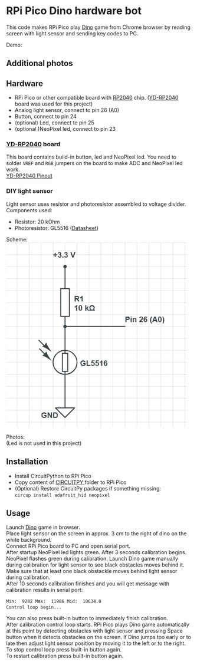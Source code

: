 # RPi Pico Dino hardware bot

This code makes RPi Pico play [Dino](https://chrome-dino-game.github.io/) game from Chrome browser by reading screen with light sensor and sending key codes to PC.  

Demo:  


## Additional photos



## Hardware

- RPi Pico or other compatible board with [RP2040](https://www.raspberrypi.com/products/rp2040/) chip. ([YD-RP2040](https://github.com/initdc/YD-RP2040/blob/master/YD-2040-PIN.png) board was used for this project)  
- Analog light sensor, connect to pin 26 (A0)  
- Button, connect to pin 24  
- (optional) Led, connect to pin 25   
- (optional )NeoPixel led, connect to pin 23  

### [YD-RP2040](https://github.com/initdc/YD-RP2040/blob/master/YD-2040-PIN.png) board

This board contains build-in button, led and NeoPixel led. You need to solder `VREF` and `RGB` jumpers on the board to make ADC and NeoPixel led work.   
[YD-RP2040 Pinout](https://github.com/IvoryRubble/dino_hardware_bot/blob/master/media/YD-RP2040.png)

### DIY light sensor

Light sensor uses resistor and photoresistor assembled to voltage divider.  
Components used:  
- Resistor: 20 kOhm  
- Photoresistor: GL5516 ([Datasheet](https://github.com/IvoryRubble/dino_hardware_bot/blob/master/media/GL55%20Series%20Photoresistor%20datasheet.pdf)) 

Scheme:  
![](media/Light_sensor_diagram.png)

Photos:  
(Led is not used in this project)  


## Installation

- Install CircuitPython to RPi Pico 
- Copy content of [CIRCUITPY ](https://github.com/IvoryRubble/dino_hardware_bot/tree/master/CIRCUITPY) folder to RPi Pico
- (Optional) Restore CircuitPy packages if something missing:   
  `circup install adafruit_hid neopixel`    

## Usage

Launch [Dino](https://chrome-dino-game.github.io/) game in browser.   
Place light sensor on the screen in approx. 3 cm to the right of dino on the white background.  
Connect RPi Pico board to PC and open serial port.     
After startup NeoPixel led lights green. After 3 seconds calibration begins. NeoPixel flashes green during calibration.   Launch Dino game manually during calibration for light sensor to see black obstacles moves behind it. Make sure that at least one black obstackle moves behind light sensor during calibration.     
After 10 seconds calibration finishes and you will get message with calibration results in serial port:      
```
Min:  9282 Max:  11986 Mid:  10634.0
Control loop begin...
```
You can also press built-in button to immediately finish calibration.    
After calibration control loop starts. RPi Pico plays Dino game automatically at this point by detecting obstacles with light sensor and pressing Space button when it detects obstacles on the screen. If Dino jumps too early or to late then adjust light sensor position by moving it to the left or to the right.        
To stop control loop press built-in button again.    
To restart calibration press built-in button again.   

